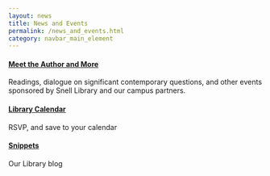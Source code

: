 ```yaml
---
layout: news
title: News and Events
permalink: /news_and_events.html
category: navbar_main_element
---
```


#### [Meet the Author and More](http://library.northeastern.edu/news-events)
Readings, dialogue on significant contemporary questions, and other events sponsored by Snell Library and our campus partners.


#### [Library Calendar](http://library.northeastern.edu/news-events/calendar) 
RSVP, and save to your calendar 

#### [Snippets](http://www.lib.neu.edu/snippets/) 
Our Library blog 
